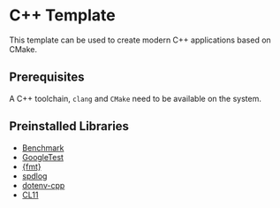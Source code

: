 # C++ Template

This template can be used to create modern C++ applications based on CMake.

## Prerequisites

A C++ toolchain, `clang` and `CMake` need to be available on the system.

## Preinstalled Libraries

- [Benchmark](https://github.com/google/benchmark)
- [GoogleTest](https://github.com/google/googletest)
- [{fmt}](https://github.com/fmtlib/fmt)
- [spdlog](https://github.com/gabime/spdlog)
- [dotenv-cpp](https://github.com/laserpants/dotenv-cpp)
- [CL11](https://github.com/CLIUtils/CLI11)
